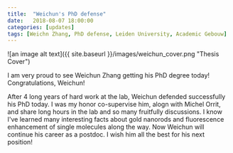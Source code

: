 ```yaml
---
title:  "Weichun's PhD defense"
date:   2018-08-07 18:00:00
categories: [updates]
tags: [Weichn Zhang, PhD defense, Leiden University, Academic Gebouw]
---
```


![an image alt text]({{ site.baseurl }}/images/weichun_cover.png "Thesis Cover")

I am very proud to see Weichun Zhang getting his PhD degree today! Congratulations, Weichun! 
 
After 4 long years of hard work at the lab, Weichun defended successfully his PhD today. I was my honor co-supervise him, alogn with Michel Orrit, and share long hours in the lab and so many fruitfully discussions. I know I've learned many interesting facts about gold nanorods and fluorescence enhancement of single molecules along the way. Now Weichun will continue his career as a postdoc. I wish him all the best for his next position!




